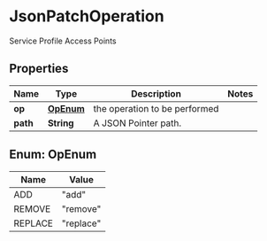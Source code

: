 

# JsonPatchOperation

Service Profile Access Points

## Properties

| Name | Type | Description | Notes |
|------------ | ------------- | ------------- | -------------|
|**op** | [**OpEnum**](#OpEnum) | the operation to be performed |  |
|**path** | **String** | A JSON Pointer path. |  |



## Enum: OpEnum

| Name | Value |
|---- | -----|
| ADD | &quot;add&quot; |
| REMOVE | &quot;remove&quot; |
| REPLACE | &quot;replace&quot; |



